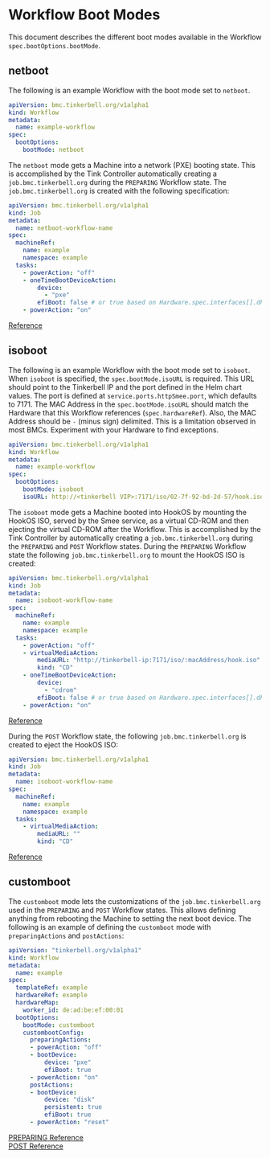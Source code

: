 # Workflow Boot Modes

This document describes the different boot modes available in the Workflow `spec.bootOptions.bootMode`.

## netboot

The following is an example Workflow with the boot mode set to `netboot`.

```yaml
apiVersion: bmc.tinkerbell.org/v1alpha1
kind: Workflow
metadata:
  name: example-workflow
spec:
  bootOptions:
    bootMode: netboot
```

The `netboot` mode gets a Machine into a network (PXE) booting state. This is accomplished by the Tink Controller automatically creating a `job.bmc.tinkerbell.org` during the `PREPARING` Workflow state. The `job.bmc.tinkerbell.org` is created with the following specification:

```yaml
apiVersion: bmc.tinkerbell.org/v1alpha1
kind: Job
metadata:
  name: netboot-workflow-name
spec:
  machineRef:
    name: example
    namespace: example
  tasks:
    - powerAction: "off"
    - oneTimeBootDeviceAction:
        device:
          - "pxe"
        efiBoot: false # or true based on Hardware.spec.interfaces[].dhcp.uefi
    - powerAction: "on"
```

[Reference](/tink/controller/internal/workflow/pre.go#L49-L72)

## isoboot

The following is an example Workflow with the boot mode set to `isoboot`. When `isoboot` is specified, the `spec.bootMode.isoURL` is required.
This URL should point to the Tinkerbell IP and the port defined in the Helm chart values. The port is defined at `service.ports.httpSmee.port`, which defaults to 7171.
The MAC Address in the `spec.bootMode.isoURL` should match the Hardware that this Workflow references (`spec.hardwareRef`). Also, the MAC Address should be `-` (minus sign) delimited.
This is a limitation observed in most BMCs. Experiment with your Hardware to find exceptions.

```yaml
apiVersion: bmc.tinkerbell.org/v1alpha1
kind: Workflow
metadata:
  name: example-workflow
spec:
  bootOptions:
    bootMode: isoboot
    isoURL: http://<tinkerbell VIP>:7171/iso/02-7f-92-bd-2d-57/hook.iso
```

The `isoboot` mode gets a Machine booted into HookOS by mounting the HookOS ISO, served by the Smee service, as a virtual CD-ROM and then ejecting the virtual CD-ROM after the Workflow. This is accomplished by the Tink Controller by automatically creating a `job.bmc.tinkerbell.org` during the `PREPARING` and `POST` Workflow states. During the `PREPARING` Workflow state the following `job.bmc.tinkerbell.org` to mount the HookOS ISO is created:

```yaml
apiVersion: bmc.tinkerbell.org/v1alpha1
kind: Job
metadata:
  name: isoboot-workflow-name
spec:
  machineRef:
    name: example
    namespace: example
  tasks:
    - powerAction: "off"
    - virtualMediaAction:
        mediaURL: "http://tinkerbell-ip:7171/iso/:macAddress/hook.iso"
        kind: "CD"
    - oneTimeBootDeviceAction:
        device:
          - "cdrom"
        efiBoot: false # or true based on Hardware.spec.interfaces[].dhcp.uefi
    - powerAction: "on"
```

[Reference](/tink/controller/internal/workflow/pre.go#L106-L141)

During the `POST` Workflow state, the following `job.bmc.tinkerbell.org` is created to eject the HookOS ISO:

```yaml
apiVersion: bmc.tinkerbell.org/v1alpha1
kind: Job
metadata:
  name: isoboot-workflow-name
spec:
  machineRef:
    name: example
    namespace: example
  tasks:
    - virtualMediaAction:
        mediaURL: ""
        kind: "CD"
```

[Reference](/tink/controller/internal/workflow/post.go#L35-L42)

## customboot

The `customboot` mode lets the customizations of the `job.bmc.tinkerbell.org` used in the `PREPARING` and `POST` Workflow states. This allows defining anything from rebooting the Machine to setting the next boot device. The following is an example of defining the `customboot` mode with `preparingActions` and `postActions`:

```yaml
apiVersion: "tinkerbell.org/v1alpha1"
kind: Workflow
metadata:
  name: example
spec:
  templateRef: example
  hardwareRef: example
  hardwareMap:
    worker_id: de:ad:be:ef:00:01
  bootOptions:
    bootMode: customboot
    custombootConfig:
      preparingActions:
      - powerAction: "off"
      - bootDevice:
          device: "pxe"
          efiBoot: true
      - powerAction: "on"
      postActions:
      - bootDevice:
          device: "disk"
          persistent: true
          efiBoot: true
      - powerAction: "reset"
```

[PREPARING Reference](/tink/controller/internal/workflow/pre.go#L158)  
[POST Reference](/tink/controller/internal/workflow/post.go#L61)
